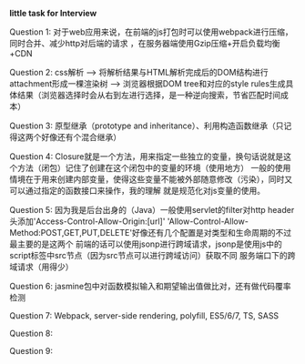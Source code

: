 **little task for Interview**

Question 1:
    对于web应用来说，在前端的js打包时可以使用webpack进行压缩，同时合并、减少http对后端的请求
    ，在服务器端使用Gzip压缩+开启负载均衡+CDN
    
Question 2:
    css解析 --> 将解析结果与HTML解析完成后的DOM结构进行attachment形成一棵渲染树 -->
    浏览器根据DOM tree和对应的style rules生成具体结果（浏览器选择时会从右到左进行选择，是一种逆向搜索，节省匹配时间成本）
    
Question 3:
    原型继承（prototype and inheritance）、利用构造函数继承（只记得这两个好像还有个混合继承）
    
Question 4:
    Closure就是一个方法，用来指定一些独立的变量，换句话说就是这个方法（闭包）记住了创建在这个闭包中的变量的环境（使用地方）
    一般的使用情境在于用来创建内部变量，使得这些变量不能被外部随意修改（污染），同时又可以通过指定的函数接口来操作，我的理解
    就是规范化对js变量的使用。
    
Question 5:
    因为我是后台出身的（Java）一般使用servlet的filter对http header头添加'Access-Control-Allow-Origin:[url]' 
    'Allow-Control-Allow-Method:POST,GET,PUT,DELETE'好像还有几个配置是对类型和生命周期的不过最主要的是这两个
    前端的话可以使用jsonp进行跨域请求，jsonp是使用js中的script标签中src节点（因为src节点可以进行跨域访问）获取不同
    服务端口下的跨域请求（用得少）

Question 6:
    jasmine包中对函数模拟输入和期望输出值做比对，还有做代码覆率检测
    
Question 7:
    Webpack, server-side rendering, polyfill, ES5/6/7, TS, SASS
    
Question 8:
    
    
Question 9:
    
